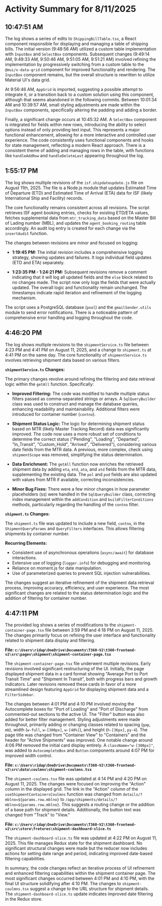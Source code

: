 # Activity Summary for 8/11/2025

## 10:47:51 AM
The log shows a series of edits to `ShippingBillTable.tsx`, a React component responsible for displaying and managing a table of shipping bills.  The initial version (9:48:56 AM) utilized a custom table implementation with  `InputBox` and `SelectBox` components.  Subsequent changes (9:49:14 AM, 9:49:33 AM, 9:50:46 AM, 9:51:05 AM, 9:51:21 AM) involved refining the implementation by progressively switching from a custom table to the `@mui/x-data-grid` component for improved functionality and rendering.  The `InputBox` component remains,  but the overall structure is rewritten to utilize Material UI's data grid.


At 9:56:46 AM,  `AppGrid` is imported, suggesting a possible attempt to integrate it, or a transition back to  a custom solution using this component, although that seems abandoned in the following commits.  Between 10:01:34 AM and 10:39:57 AM, small styling adjustments are made within the `InputBox` components, specifically altering the padding and adding a border.


Finally, a significant change occurs at 10:45:32 AM. A `SelectBox` component is integrated for fields within new rows, introducing the ability to select options instead of only providing text input.  This represents a major functional enhancement, allowing for a more interactive and controlled user experience.  The code consistently uses functional components and hooks for state management, reflecting a modern React approach.  There is a consistent theme of adding and managing rows in the table, with functions like `handleAddRow` and `handleDeleteLast` appearing throughout the log.


## 1:55:17 PM
The log shows multiple revisions of the `isf.shipdateupdate.js` file on August 11th, 2025.  The file is a Node.js module that updates Estimated Time of Departure (ETD) and Estimated Time of Arrival (ETA) data for ISF (likely International Ship and Facility) records.

The core functionality remains consistent across all revisions. The script retrieves ISF agent booking entries, checks for existing ETD/ETA values, fetches supplemental data from `mtr_tracking_data` based on the Master Bill of Lading number (MBL), and updates the `agent_booking_routing` table accordingly.  An audit log entry is created for each change via the `insertAudit` function.

The changes between revisions are minor and focused on logging:

* **1:19:45 PM:** The initial revision includes a comprehensive logging strategy, showing updates and failures.  It logs individual field updates (ETD and ETA) separately.

* **1:23:35 PM - 1:24:21 PM:** Subsequent revisions remove a comment indicating that it will log all updated fields and the `else` block related to no changes made. The script now only logs the fields that were actually updated.  The overall logic and functionality remain unchanged.  The timestamps indicate rapid iteration and refinement of the logging mechanism.

The script uses a PostgreSQL database (`pool`) and the `gmailSender.utils` module to send error notifications.  There is a noticeable pattern of comprehensive error handling and logging throughout the code.


## 4:46:20 PM
The log shows multiple revisions to the `shipmentService.ts` file between 4:23 PM and 4:41 PM on August 11, 2025, and a change to `shipment.ts` at 4:41 PM on the same day.  The core functionality of `shipmentService.ts` involves retrieving shipment data based on various filters.

**`shipmentService.ts` Changes:**

The primary changes revolve around refining the filtering and data retrieval logic within the `getAll` function.  Specifically:

* **Improved Filtering:** The code was modified to handle multiple status filters passed as comma-separated strings or arrays.  A `SqlQueryBuilder` class was used to construct and manage the database queries, enhancing readability and maintainability.  Additional filters were introduced for container number (`contno`).


* **Shipment Status Logic:** The logic for determining shipment status based on MTR (likely Master Tracking Record) data was significantly improved.  The code now uses a more robust set of conditions to determine the correct status ("Pending", "Loading", "Departed", "In_Transit", "Custom_Hold", "Arrived", "Delivered"), considering various date fields from the MTR data.  A previous, more complex, check using `shipmentScope` was removed, simplifying the status determination.


* **Data Enrichment:** The `getAll` function now enriches the retrieved shipment data by adding `eta`, `etd`, `ata`, and `atd` fields from the MTR data, supplementing the existing data.  The `pol` and `pod` fields are also updated with values from MTR if available, correcting inconsistencies.

* **Minor Bug Fixes:**  There were a few minor changes in how parameter placeholders (`$$`) were handled in the `SqlQueryBuilder` class, correcting index management within the `addCondition` and `buildFilterConditions` methods, particularly regarding the handling of the `contno` filter.


**`shipment.ts` Changes:**

The `shipment.ts` file was updated to include a new field, `contno`, in the `ShipmentQueryParams` and `QueryFilters` interfaces. This allows filtering shipments by container number.


**Recurring Elements:**

* Consistent use of asynchronous operations (`async/await`) for database interactions.
* Extensive use of logging (`logger.info`) for debugging and monitoring.
* Reliance on moment.js for date manipulation.
* Use of parameterized queries to prevent SQL injection vulnerabilities.

The changes suggest an iterative refinement of the shipment data retrieval process, improving accuracy, efficiency, and user experience.  The most significant changes are related to the status determination logic and the addition of filtering for container number.


## 4:47:11 PM
The provided log shows a series of modifications to the `shipment-container-page.tsx` file between 3:59 PM and 4:18 PM on August 11, 2025.  The changes primarily focus on refining the user interface and functionality related to shipment data display and filtering.


**File: `c:\Users\ridap\OneDrive\Documents\T360-V2\t360-frontend-v2\src\pages\shipment\shipment-container-page.tsx`**

The `shipment-container-page.tsx` file underwent multiple revisions.  Early revisions involved significant restructuring of the UI.  Initially, the page displayed shipment data in a card format showing  "Average Port to Port Transit Time" and "Shipment In Transit", both with progress bars and growth indicators.  Later revisions removed these cards in favor of a more streamlined design featuring  `AppGrid` for displaying shipment data and a `FilterSidebar`.

The changes between 4:01 PM and 4:10 PM involved moving the Autocomplete boxes for "Port of Loading" and "Port of Discharge" from commented-out sections to the active UI. The "Filter" button was also added for better filter management.  Styling adjustments were made throughout, primarily adding or changing classes related to spacing (`gap`, `mb`), width (`w-full`, `w-[300px]`, `w-[40%]`), and height (`h-[36px]`, `py-4`).  The page title was changed from "Container View" to "Containers" and  the header for "Active Shipments" was improved. One notable change around 4:06 PM removed the initial card display entirely.  A `className="w-[300px]"`, was added to `AutocompleteBox` and `Button` components around 4:07 PM for improved width control.


**File: `c:\Users\ridap\OneDrive\Documents\T360-V2\t360-frontend-v2\src\data\coulmns\shipment-coulmns.tsx`**

The `shipment-coulmns.tsx` file was updated at 4:14 PM and 4:20 PM on August 11, 2025. The changes were focused on improving the "Action" column in the displayed grid.  The link in the "Action" column of the `useShipmentContainersCoulmns` function was changed from `details/?mblno=${params.row.mblno}` to `/app/shipments/details/?mblno=${params.row.mblno}`. This suggests a routing change or the addition of a base path for shipment details. Additionally, the button text was changed from "Track" to "View."


**File: `c:\Users\ridap\OneDrive\Documents\T360-V2\t360-frontend-v2\src\store\fretures\shipment-dashboard-slice.ts`**

The `shipment-dashboard-slice.ts` file was updated at 4:22 PM on August 11, 2025. This file manages Redux state for the shipment dashboard.  No significant structural changes were made but the reducer now includes actions for setting date range and period, indicating improved date-based filtering capabilities.


In summary, the code changes reflect an iterative process of UI refinement and enhanced filtering capabilities within the shipment container page. The most significant changes occurred between 4:01 PM and 4:10 PM, with the final UI structure solidifying  after 4:10 PM.  The changes to `shipment-coulmns.tsx` suggest a change to the URL structure for shipment details.  The `shipment-dashboard-slice.ts` update indicates improved date filtering in the Redux store.
